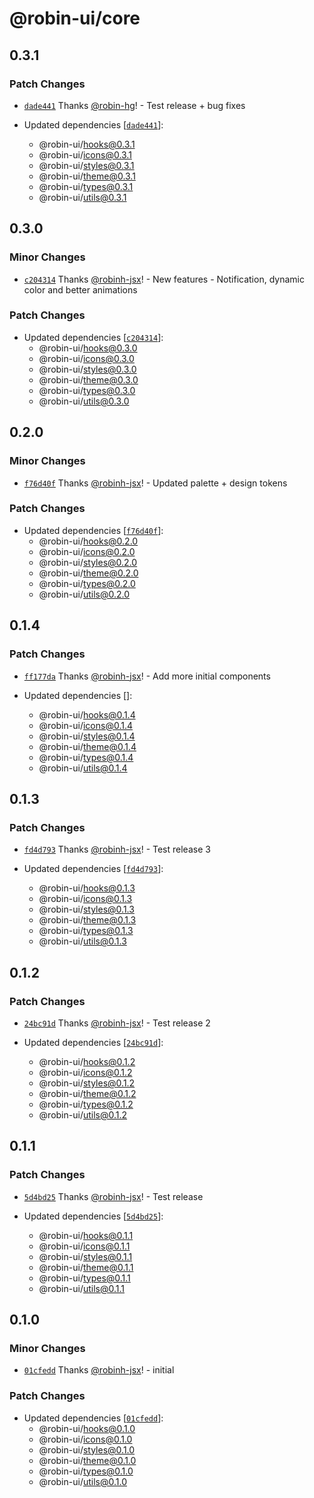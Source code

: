 # @robin-ui/core

## 0.3.1

### Patch Changes

- [`dade441`](https://github.com/robin-hg/robin-ui/commit/dade441b9848fd94e1e4924343f9765a9a0b091e) Thanks [@robin-hg](https://github.com/robin-hg)! - Test release + bug fixes

- Updated dependencies [[`dade441`](https://github.com/robin-hg/robin-ui/commit/dade441b9848fd94e1e4924343f9765a9a0b091e)]:
  - @robin-ui/hooks@0.3.1
  - @robin-ui/icons@0.3.1
  - @robin-ui/styles@0.3.1
  - @robin-ui/theme@0.3.1
  - @robin-ui/types@0.3.1
  - @robin-ui/utils@0.3.1

## 0.3.0

### Minor Changes

- [`c204314`](https://github.com/robinh-jsx/robin-ui/commit/c2043149118598151693ce379257323fb21c9dd4) Thanks [@robinh-jsx](https://github.com/robinh-jsx)! - New features - Notification, dynamic color and better animations

### Patch Changes

- Updated dependencies [[`c204314`](https://github.com/robinh-jsx/robin-ui/commit/c2043149118598151693ce379257323fb21c9dd4)]:
  - @robin-ui/hooks@0.3.0
  - @robin-ui/icons@0.3.0
  - @robin-ui/styles@0.3.0
  - @robin-ui/theme@0.3.0
  - @robin-ui/types@0.3.0
  - @robin-ui/utils@0.3.0

## 0.2.0

### Minor Changes

- [`f76d40f`](https://github.com/robinh-jsx/robin-ui/commit/f76d40f7edad9e1e3eabf451ab03af58bbc166b2) Thanks [@robinh-jsx](https://github.com/robinh-jsx)! - Updated palette + design tokens

### Patch Changes

- Updated dependencies [[`f76d40f`](https://github.com/robinh-jsx/robin-ui/commit/f76d40f7edad9e1e3eabf451ab03af58bbc166b2)]:
  - @robin-ui/hooks@0.2.0
  - @robin-ui/icons@0.2.0
  - @robin-ui/styles@0.2.0
  - @robin-ui/theme@0.2.0
  - @robin-ui/types@0.2.0
  - @robin-ui/utils@0.2.0

## 0.1.4

### Patch Changes

- [`ff177da`](https://github.com/robinh-jsx/robin-ui/commit/ff177da7608f4b42f084bb1819566e2af327fd5e) Thanks [@robinh-jsx](https://github.com/robinh-jsx)! - Add more initial components

- Updated dependencies []:
  - @robin-ui/hooks@0.1.4
  - @robin-ui/icons@0.1.4
  - @robin-ui/styles@0.1.4
  - @robin-ui/theme@0.1.4
  - @robin-ui/types@0.1.4
  - @robin-ui/utils@0.1.4

## 0.1.3

### Patch Changes

- [`fd4d793`](https://github.com/robinh-jsx/robin-ui/commit/fd4d793fcfde4d45486458835457b4e5766bfca8) Thanks [@robinh-jsx](https://github.com/robinh-jsx)! - Test release 3

- Updated dependencies [[`fd4d793`](https://github.com/robinh-jsx/robin-ui/commit/fd4d793fcfde4d45486458835457b4e5766bfca8)]:
  - @robin-ui/hooks@0.1.3
  - @robin-ui/icons@0.1.3
  - @robin-ui/styles@0.1.3
  - @robin-ui/theme@0.1.3
  - @robin-ui/types@0.1.3
  - @robin-ui/utils@0.1.3

## 0.1.2

### Patch Changes

- [`24bc91d`](https://github.com/robinh-jsx/robin-ui/commit/24bc91d7b44a86207ceeb69c132686566f9a2398) Thanks [@robinh-jsx](https://github.com/robinh-jsx)! - Test release 2

- Updated dependencies [[`24bc91d`](https://github.com/robinh-jsx/robin-ui/commit/24bc91d7b44a86207ceeb69c132686566f9a2398)]:
  - @robin-ui/hooks@0.1.2
  - @robin-ui/icons@0.1.2
  - @robin-ui/styles@0.1.2
  - @robin-ui/theme@0.1.2
  - @robin-ui/types@0.1.2
  - @robin-ui/utils@0.1.2

## 0.1.1

### Patch Changes

- [`5d4bd25`](https://github.com/robinh-jsx/robin-ui/commit/5d4bd250ac3c3a1128d86ecacf7c62530a57b89c) Thanks [@robinh-jsx](https://github.com/robinh-jsx)! - Test release

- Updated dependencies [[`5d4bd25`](https://github.com/robinh-jsx/robin-ui/commit/5d4bd250ac3c3a1128d86ecacf7c62530a57b89c)]:
  - @robin-ui/hooks@0.1.1
  - @robin-ui/icons@0.1.1
  - @robin-ui/styles@0.1.1
  - @robin-ui/theme@0.1.1
  - @robin-ui/types@0.1.1
  - @robin-ui/utils@0.1.1

## 0.1.0

### Minor Changes

- [`01cfedd`](https://github.com/robinh-jsx/robin-ui/commit/01cfeddd70c03119b7b8811ed47d2d88119c5075) Thanks [@robinh-jsx](https://github.com/robinh-jsx)! - initial

### Patch Changes

- Updated dependencies [[`01cfedd`](https://github.com/robinh-jsx/robin-ui/commit/01cfeddd70c03119b7b8811ed47d2d88119c5075)]:
  - @robin-ui/hooks@0.1.0
  - @robin-ui/icons@0.1.0
  - @robin-ui/styles@0.1.0
  - @robin-ui/theme@0.1.0
  - @robin-ui/types@0.1.0
  - @robin-ui/utils@0.1.0
